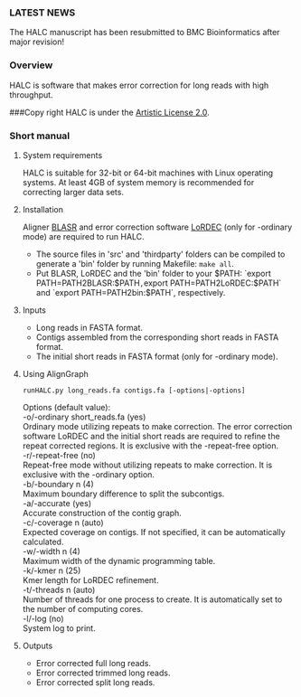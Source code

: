 ### LATEST NEWS
The HALC manuscript has been resubmitted to BMC Bioinformatics after major revision!

### Overview
HALC is software that makes error correction for long reads with high throughput.

###Copy right
HALC is under the [Artistic License 2.0](http://opensource.org/licenses/Artistic-2.0).

### Short manual
1. System requirements

   HALC is suitable for 32-bit or 64-bit machines with Linux operating systems. At least 4GB of system memory is recommended for correcting larger data sets.

2. Installation

   Aligner [BLASR](https://github.com/PacificBiosciences/blasr) and error correction software [LoRDEC](http://www.atgc-montpellier.fr/lordec/) (only for -ordinary mode) are required to run HALC.
   * The source files in 'src' and 'thirdparty' folders can be compiled to generate a 'bin' folder by running Makefile: `make all`.
   * Put BLASR, LoRDEC and the 'bin' folder to your $PATH: `export PATH=PATH2BLASR:$PATH` , `export PATH=PATH2LoRDEC:$PATH` and `export PATH=PATH2bin:$PATH`, respectively.

3. Inputs
   * Long reads in FASTA format.
   * Contigs assembled from the corresponding short reads in FASTA format.
   * The initial short reads in FASTA format (only for -ordinary mode).

4. Using AlignGraph

   ```
   runHALC.py long_reads.fa contigs.fa [-options|-options]
   ```

   <p>Options (default value):<br>
   -o/-ordinary short_reads.fa (yes)<br>
   Ordinary mode utilizing repeats to make correction. The error correction software LoRDEC and the initial short reads are required to refine the repeat corrected regions. It is exclusive with the -repeat-free option.<br>
   -r/-repeat-free (no)<br>
   Repeat-free mode without utilizing repeats to make correction. It is exclusive with the -ordinary option.<br>
   -b/-boundary n (4)<br>
   Maximum boundary difference to split the subcontigs.<br>
   -a/-accurate (yes)<br>
   Accurate construction of the contig graph.<br>
   -c/-coverage n (auto)<br>
   Expected coverage on contigs. If not specified, it can be automatically calculated.<br>
   -w/-width n (4)<br>
   Maximum width of the dynamic programming table.<br>
   -k/-kmer n (25)<br>
   Kmer length for LoRDEC refinement.<br>
   -t/-threads n (auto)<br>
   Number of threads for one process to create. It is automatically set to the number of computing cores.<br>
   -l/-log (no)<br>
   System log to print.</p>
   
5. Outputs
   * Error corrected full long reads.
   * Error corrected trimmed long reads.
   * Error corrected split long reads.

